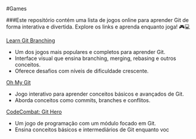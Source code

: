 #Games

###Este repositório contém uma lista de jogos online para aprender Git de forma interativa e divertida. Explore os links e aprenda enquanto joga! 🎮💻

[Learn Git Branching](https://learngitbranching.js.org/?locale=pt_BR)
- Um dos jogos mais populares e completos para aprender Git.
- Interface visual que ensina branching, merging, rebasing e outros conceitos.
- Oferece desafios com níveis de dificuldade crescente.

[Oh My Git](https://ohmygit.org/)
- Jogo interativo para aprender conceitos básicos e avançados de Git.
- Aborda conceitos como commits, branches e conflitos.

[CodeCombat: Git Hero](https://codecombat.com/)
- Um jogo de programação com um módulo focado em Git.
- Ensina conceitos básicos e intermediários de Git enquanto voc


